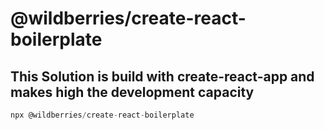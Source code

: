 # @wildberries/create-react-boilerplate

## This Solution is build with create-react-app and makes high the development capacity

```javascript
npx @wildberries/create-react-boilerplate 
```
